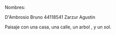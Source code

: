 Nombres:

D'Ambrosio Bruno	44118541
Zarzur Agustin	

Paisaje con una casa, una calle, un arbol , y un sol.

